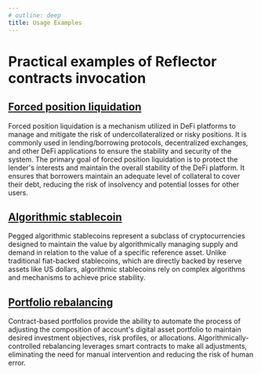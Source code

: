 ```yaml
---
# outline: deep
title: Usage Examples
---
```


# Practical examples of Reflector contracts invocation

## [Forced position liquidation](forced-position-liquidation.md)

Forced position liquidation is a mechanism utilized in DeFi platforms to manage and mitigate the risk of undercollateralized or risky positions. It is commonly used in lending/borrowing protocols, decentralized exchanges, and other DeFi applications to ensure the stability and security of the system. The primary goal of forced position liquidation is to protect the lender's interests and maintain the overall stability of the DeFi platform. It ensures that borrowers maintain an adequate level of collateral to cover their debt, reducing the risk of insolvency and potential losses for other users.

## [Algorithmic stablecoin](algorithmic-stablecoin.md)

Pegged algorithmic stablecoins represent a subclass of cryptocurrencies designed to maintain the value by algorithmically managing supply and demand in relation to the value of a specific reference asset. Unlike traditional fiat-backed stablecoins, which are directly backed by reserve assets like US dollars, algorithmic stablecoins rely on complex algorithms and mechanisms to achieve price stability.

## [Portfolio rebalancing](portfolio-rebalancing.md)

Contract-based portfolios provide the ability to automate the process of adjusting the composition of account's digital asset portfolio to maintain desired investment objectives, risk profiles, or allocations. Algorithmically-controlled rebalancing leverages smart contracts to make all adjustments, eliminating the need for manual intervention and reducing the risk of human error.
